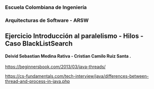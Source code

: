 
### Escuela Colombiana de Ingeniería
### Arquitecturas de Software - ARSW
## Ejercicio Introducción al paralelismo - Hilos - Caso BlackListSearch
#### Deivid Sebastian Medina Rativa - Cristian Camilo Ruiz Santa .

https://beginnersbook.com/2013/03/java-threads/

https://cs-fundamentals.com/tech-interview/java/differences-between-thread-and-process-in-java.php
